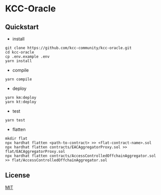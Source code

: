 # KCC-Oracle

## Quickstart

- install

```shell
git clone https://github.com/kcc-community/kcc-oracle.git
cd kcc-oracle
cp .env.example .env
yarn install
```

- compile

```shell
yarn compile
```

- deploy

```shell
yarn km:deploy
yarn kt:deploy
```

- test

```shell
yarn test
```

- flatten

```shell
mkdir flat
npx hardhat flatten <path-to-contract> >> <flat-contract-name>.sol
npx hardhat flatten contracts/EACAggregatorProxy.sol >> flat/EACAggregatorProxy.sol
npx hardhat flatten contracts/AccessControlledOffchainAggregator.sol >> flat/AccessControlledOffchainAggregator.sol
```

## License

[MIT](LICENSE)